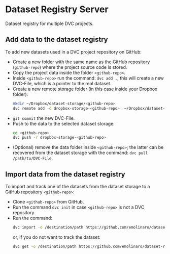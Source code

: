 # Dataset Registry Server
Dataset registry for multiple DVC projects.

## Add data to the dataset registry

To add new datasets used in a DVC project repository on GitHub:

- Create a new folder with the same name as the GitHub repository (`github-repo`) where the project source code is stored.
- Copy the project data inside the folder `<github-repo>`.
- Inside `<github-repo>` run the command: `dvc add .`; this will create a new DVC-File, which is a pointer to the real dataset.
- Create a new remote storage folder (in this case inside your Dropbox folder):
  ```bash
  mkdir ~/Dropbox/dataset-storage/<github-repo>
  dvc remote add -d dropbox-storage-<github-repo>  ~/Dropbox/dataset-storage/<github-repo>
  ```
- `git commit` the new DVC-File.
- Push to the data to the selected dataset storage:
  ```bash
  cd <github-repo>
  dvc push -r dropbox-storage-<github-repo>
  ```
- (Optional) remove the data folder inside `<github-repo>`; the latter can be recovered from the dataset storage with the command: `dvc pull /path/to/DVC-File`.
## Import data from the dataset registry

To import and track one of the datasets from the dataset storage to a GitHub repository `<github-repo>`:

- Clone `<github-repo>` from GitHub.
- Run the command `dvc init` in case `<github-repo>` is not a DVC repository.
- Run the command: 
  ```bash
  dvc import -o /destination/path https://github.com/emolinaro/dataset-registry/tree/master/<github-repo>/DVC-File 
  ```
  or, if you do not want to track the dataset:
  ```bash
  dvc get -o /destination/path https://github.com/emolinaro/dataset-registry/tree/master/<github-repo>/DVC-File
  ```

